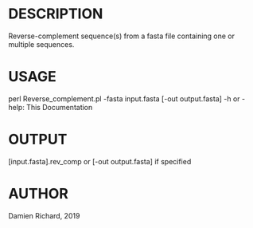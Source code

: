 # DESCRIPTION
Reverse-complement sequence(s) from a fasta file containing one or multiple sequences.

# USAGE

perl Reverse_complement.pl -fasta input.fasta [-out output.fasta] 
-h or -help:	This Documentation

# OUTPUT

[input.fasta].rev_comp or [-out output.fasta] if specified

# AUTHOR

Damien Richard, 2019
